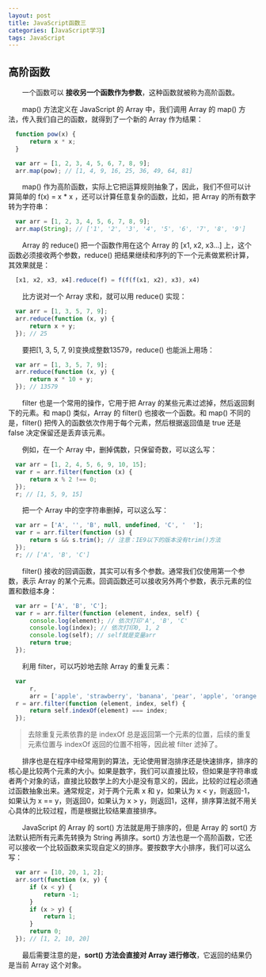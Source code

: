 ```yaml
---
layout: post
title: JavaScript函数三
categories: [JavaScript学习]
tags: JavaScript
---
```


## 高阶函数
&emsp;&emsp;一个函数可以 **接收另一个函数作为参数**，这种函数就被称为高阶函数。

&emsp;&emsp;map() 方法定义在 JavaScript 的 Array 中，我们调用 Array 的 map() 方法，传入我们自己的函数，就得到了一个新的 Array 作为结果：
```javascript
  function pow(x) {
      return x * x;
  }

  var arr = [1, 2, 3, 4, 5, 6, 7, 8, 9];
  arr.map(pow); // [1, 4, 9, 16, 25, 36, 49, 64, 81]
```
&emsp;&emsp;map() 作为高阶函数，实际上它把运算规则抽象了，因此，我们不但可以计算简单的 f(x) = x * x ，还可以计算任意复杂的函数，比如，把 Array 的所有数字转为字符串：
```javascript
  var arr = [1, 2, 3, 4, 5, 6, 7, 8, 9];
  arr.map(String); // ['1', '2', '3', '4', '5', '6', '7', '8', '9']
```

&emsp;&emsp;Array 的 reduce() 把一个函数作用在这个 Array 的 [x1, x2, x3...] 上，这个函数必须接收两个参数，reduce() 把结果继续和序列的下一个元素做累积计算，其效果就是：
```javascript
  [x1, x2, x3, x4].reduce(f) = f(f(f(x1, x2), x3), x4)
```
&emsp;&emsp;比方说对一个 Array 求和，就可以用 reduce() 实现：
```javascript
  var arr = [1, 3, 5, 7, 9];
  arr.reduce(function (x, y) {
      return x + y;
  }); // 25
```
&emsp;&emsp;要把[1, 3, 5, 7, 9]变换成整数13579，reduce() 也能派上用场：
```javascript
  var arr = [1, 3, 5, 7, 9];
  arr.reduce(function (x, y) {
      return x * 10 + y;
  }); // 13579
```

&emsp;&emsp;filter 也是一个常用的操作，它用于把 Array 的某些元素过滤掉，然后返回剩下的元素。和 map() 类似，Array 的 filter() 也接收一个函数。和 map() 不同的是，filter() 把传入的函数依次作用于每个元素，然后根据返回值是 true 还是 false 决定保留还是丢弃该元素。

&emsp;&emsp;例如，在一个 Array 中，删掉偶数，只保留奇数，可以这么写：
```javascript
  var arr = [1, 2, 4, 5, 6, 9, 10, 15];
  var r = arr.filter(function (x) {
      return x % 2 !== 0;
  });
  r; // [1, 5, 9, 15]
```
&emsp;&emsp;把一个 Array 中的空字符串删掉，可以这么写：
```javascript
  var arr = ['A', '', 'B', null, undefined, 'C', '  '];
  var r = arr.filter(function (s) {
      return s && s.trim(); // 注意：IE9以下的版本没有trim()方法
  });
  r; // ['A', 'B', 'C']
```
&emsp;&emsp;filter() 接收的回调函数，其实可以有多个参数。通常我们仅使用第一个参数，表示 Array 的某个元素。回调函数还可以接收另外两个参数，表示元素的位置和数组本身：
```javascript
  var arr = ['A', 'B', 'C'];
  var r = arr.filter(function (element, index, self) {
      console.log(element); // 依次打印'A', 'B', 'C'
      console.log(index); // 依次打印0, 1, 2
      console.log(self); // self就是变量arr
      return true;
  });
```
&emsp;&emsp;利用 filter，可以巧妙地去除 Array 的重复元素：
```javascript
  var
      r,
      arr = ['apple', 'strawberry', 'banana', 'pear', 'apple', 'orange', 'orange', 'strawberry'];
  r = arr.filter(function (element, index, self) {
      return self.indexOf(element) === index;
  });
```
>去除重复元素依靠的是 indexOf 总是返回第一个元素的位置，后续的重复元素位置与 indexOf 返回的位置不相等，因此被 filter 滤掉了。

&emsp;&emsp;排序也是在程序中经常用到的算法，无论使用冒泡排序还是快速排序，排序的核心是比较两个元素的大小。如果是数字，我们可以直接比较，但如果是字符串或者两个对象的话，直接比较数学上的大小是没有意义的，因此，比较的过程必须通过函数抽象出来。通常规定，对于两个元素 x 和 y，如果认为 x < y，则返回-1，如果认为 x == y，则返回0，如果认为 x > y，则返回1，这样，排序算法就不用关心具体的比较过程，而是根据比较结果直接排序。

&emsp;&emsp;JavaScript 的 Array 的 sort() 方法就是用于排序的，但是 Array 的 sort() 方法默认把所有元素先转换为 String 再排序。sort() 方法也是一个高阶函数，它还可以接收一个比较函数来实现自定义的排序。要按数字大小排序，我们可以这么写：
```javascript
  var arr = [10, 20, 1, 2];
  arr.sort(function (x, y) {
      if (x < y) {
          return -1;
      }
      if (x > y) {
          return 1;
      }
      return 0;
  }); // [1, 2, 10, 20]
```
&emsp;&emsp;最后需要注意的是，**sort() 方法会直接对 Array 进行修改**，它返回的结果仍是当前 Array 这个对象。

